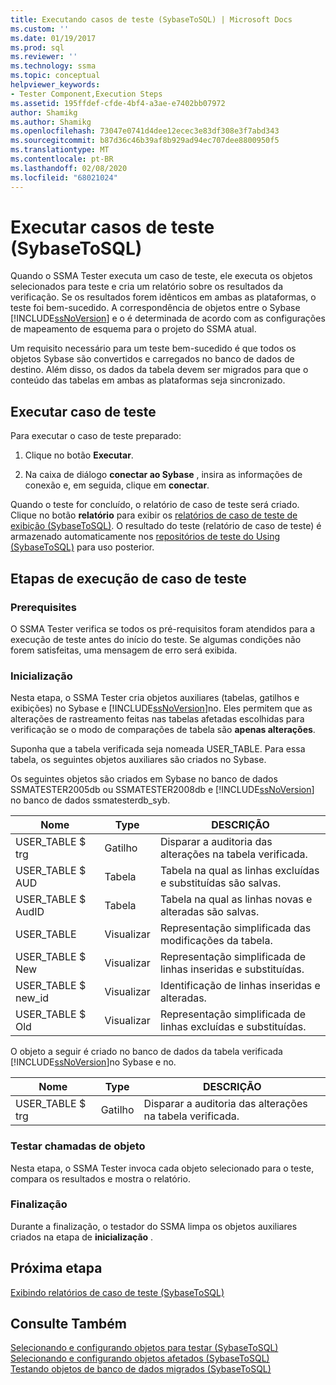 ```yaml
---
title: Executando casos de teste (SybaseToSQL) | Microsoft Docs
ms.custom: ''
ms.date: 01/19/2017
ms.prod: sql
ms.reviewer: ''
ms.technology: ssma
ms.topic: conceptual
helpviewer_keywords:
- Tester Component,Execution Steps
ms.assetid: 195ffdef-cfde-4bf4-a3ae-e7402bb07972
author: Shamikg
ms.author: Shamikg
ms.openlocfilehash: 73047e0741d4dee12ecec3e83df308e3f7abd343
ms.sourcegitcommit: b87d36c46b39af8b929ad94ec707dee8800950f5
ms.translationtype: MT
ms.contentlocale: pt-BR
ms.lasthandoff: 02/08/2020
ms.locfileid: "68021024"
---
```

# <a name="running-test-cases-sybasetosql"></a>Executar casos de teste (SybaseToSQL)
Quando o SSMA Tester executa um caso de teste, ele executa os objetos selecionados para teste e cria um relatório sobre os resultados da verificação. Se os resultados forem idênticos em ambas as plataformas, o teste foi bem-sucedido. A correspondência de objetos entre o Sybase [!INCLUDE[ssNoVersion](../../includes/ssnoversion-md.md)] e o é determinada de acordo com as configurações de mapeamento de esquema para o projeto do SSMA atual.  
  
Um requisito necessário para um teste bem-sucedido é que todos os objetos Sybase são convertidos e carregados no banco de dados de destino. Além disso, os dados da tabela devem ser migrados para que o conteúdo das tabelas em ambas as plataformas seja sincronizado.  
  
## <a name="run-test-case"></a>Executar caso de teste  
Para executar o caso de teste preparado:  
  
1.  Clique no botão **Executar**.  
  
2.  Na caixa de diálogo **conectar ao Sybase** , insira as informações de conexão e, em seguida, clique em **conectar**.  
  
Quando o teste for concluído, o relatório de caso de teste será criado. Clique no botão **relatório** para exibir os [relatórios de caso de teste de exibição &#40;SybaseToSQL&#41;](../../ssma/sybase/viewing-test-case-reports-sybasetosql.md). O resultado do teste (relatório de caso de teste) é armazenado automaticamente nos [repositórios de teste do Using &#40;SybaseToSQL&#41;](../../ssma/sybase/using-test-repositories-sybasetosql.md) para uso posterior.  
  
## <a name="test-case-execution-steps"></a>Etapas de execução de caso de teste  
  
### <a name="prerequisites"></a>Prerequisites  
O SSMA Tester verifica se todos os pré-requisitos foram atendidos para a execução de teste antes do início do teste. Se algumas condições não forem satisfeitas, uma mensagem de erro será exibida.  
  
### <a name="initialization"></a>Inicialização  
Nesta etapa, o SSMA Tester cria objetos auxiliares (tabelas, gatilhos e exibições) no Sybase e [!INCLUDE[ssNoVersion](../../includes/ssnoversion-md.md)]no. Eles permitem que as alterações de rastreamento feitas nas tabelas afetadas escolhidas para verificação se o modo de comparações de tabela são **apenas alterações**.  
  
Suponha que a tabela verificada seja nomeada USER_TABLE. Para essa tabela, os seguintes objetos auxiliares são criados no Sybase.  
  
Os seguintes objetos são criados em Sybase no banco de dados SSMATESTER2005db ou SSMATESTER2008db e [!INCLUDE[ssNoVersion](../../includes/ssnoversion-md.md)] no banco de dados ssmatesterdb_syb.  
  
|Nome|Type|DESCRIÇÃO|  
|--------|--------|---------------|  
|USER_TABLE $ trg|Gatilho|Disparar a auditoria das alterações na tabela verificada.|  
|USER_TABLE $ AUD|Tabela|Tabela na qual as linhas excluídas e substituídas são salvas.|  
|USER_TABLE $ AudID|Tabela|Tabela na qual as linhas novas e alteradas são salvas.|  
|USER_TABLE|Visualizar|Representação simplificada das modificações da tabela.|  
|USER_TABLE $ New|Visualizar|Representação simplificada de linhas inseridas e substituídas.|  
|USER_TABLE $ new_id|Visualizar|Identificação de linhas inseridas e alteradas.|  
|USER_TABLE $ Old|Visualizar|Representação simplificada de linhas excluídas e substituídas.|  
  
O objeto a seguir é criado no banco de dados da tabela verificada [!INCLUDE[ssNoVersion](../../includes/ssnoversion-md.md)]no Sybase e no.  
  
|Nome|Type|DESCRIÇÃO|  
|--------|--------|---------------|  
|USER_TABLE $ trg|Gatilho|Disparar a auditoria das alterações na tabela verificada.|  
  
### <a name="test-object-calls"></a>Testar chamadas de objeto  
Nesta etapa, o SSMA Tester invoca cada objeto selecionado para o teste, compara os resultados e mostra o relatório.  
  
### <a name="finalization"></a>Finalização  
Durante a finalização, o testador do SSMA limpa os objetos auxiliares criados na etapa de **inicialização** .  
  
## <a name="next-step"></a>Próxima etapa  
[Exibindo relatórios de caso de teste &#40;SybaseToSQL&#41;](../../ssma/sybase/viewing-test-case-reports-sybasetosql.md)  
  
## <a name="see-also"></a>Consulte Também  
[Selecionando e configurando objetos para testar &#40;SybaseToSQL&#41;](../../ssma/sybase/selecting-and-configuring-objects-to-test-sybasetosql.md)  
[Selecionando e configurando objetos afetados &#40;SybaseToSQL&#41;](../../ssma/sybase/selecting-and-configuring-affected-objects-sybasetosql.md)  
[Testando objetos de banco de dados migrados &#40;SybaseToSQL&#41;](../../ssma/sybase/testing-migrated-database-objects-sybasetosql.md)  
  

